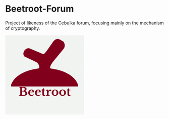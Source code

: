 # Beetroot-Forum
Project of likeness of the Cebulka forum, focusing mainly on the mechanism of cryptography.

<img height="250" src="Beetroot/src/main/resources/images/logo.png" width="250" alt=""/>

